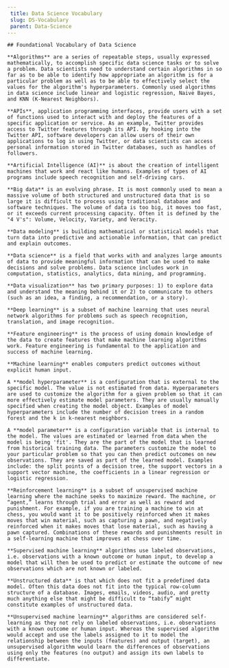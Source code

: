 ```yaml
---
 title: Data Science Vocabulary
 slug: DS-Vocabulary
 parent: Data-Science
---
```

    
    ## Foundational Vocabulary of Data Science
    
    **Algorithms** are a series of repeatable steps, usually expressed mathematically, to accomplish specific data science tasks or to solve a problem. Data scientists need to understand certain algorithms in so far as to be able to identify how appropriate an algorithm is for a particular problem as well as to be able to effectively select the values for the algorithm's hyperparameters. Commonly used algorithms in data science include linear and logistic regression, Naive Bayes, and KNN (K-Nearest Neighbors).
    
    **APIs**, application programming interfaces, provide users with a set of functions used to interact with and deploy the features of a specific application or service. As an example, Twitter provides access to Twitter features through its API. By hooking into the Twitter API, software developers can allow users of their own applications to log in using Twitter, or data scientists can access personal information stored in Twitter databases, such as handles of followers.
    
    **Artificial Intelligence (AI)** is about the creation of intelligent machines that work and react like humans. Examples of types of AI programs include speech recognition and self-driving cars.
    
    **Big data** is an evolving phrase. It is most commonly used to mean a massive volume of both structured and unstructured data that is so large it is difficult to process using traditional database and software techniques. The volume of data is too big, it moves too fast, or it exceeds current processing capacity. Often it is defined by the "4 V's": Volume, Velocity, Variety, and Veracity.
    
    **Data modeling** is building mathematical or statistical models that turn data into predictive and actionable information, that can predict and explain outcomes.
    
    **Data science** is a field that works with and analyzes large amounts of data to provide meaningful information that can be used to make decisions and solve problems. Data science includes work in computation, statistics, analytics, data mining, and programming.
    
    **Data visualization** has two primary purposes: 1) to explore data and understand the meaning behind it or 2) to communicate to others (such as an idea, a finding, a recommendation, or a story).
    
    **Deep learning** is a subset of machine learning that uses neural network algorithms for problems such as speech recognition, translation, and image recognition.
    
    **Feature engineering** is the process of using domain knowledge of the data to create features that make machine learning algorithms work. Feature engineering is fundamental to the application and success of machine learning.
    
    **Machine learning** enables computers predict outcomes without explicit human input.
    
    A **model hyperparameter** is a configuration that is external to the specific model. The value is not estimated from data. Hyperparameters are used to customize the algorithm for a given problem so that it can more effectively estimate model parameters. They are usually manually specified when creating the model object. Examples of model hyperparameters include the number of decision trees in a random forest and the k in k-nearest neighbors.
    
    A **model parameter** is a configuration variable that is internal to the model. The values are estimated or learned from data when the model is being 'fit'. They are the part of the model that is learned from historical training data. The parameters customize the model to your particular problem so that you can then predict outcomes on new observations. They are saved as part of the learned model. Examples include: the split points of a decision tree, the support vectors in a support vector machine, the coefficients in a linear regression or logistic regression.
    
    **Reinforcement learning** is a subset of unsupervised machine learning where the machine seeks to maximize reward. The machine, or “agent,” learns through trial and error as well as reward and punishment. For example, if you are training a machine to win at chess, you would want it to be positively reinforced when it makes moves that win material, such as capturing a pawn, and negatively reinforced when it makes moves that lose material, such as having a pawn captured. Combinations of these rewards and punishments result in a self-learning machine that improves at chess over time.
    
    **Supervised machine learning** algorithms use labeled observations, i.e. observations with a known outcome or human input, to develop a model that will then be used to predict or estimate the outcome of new observations which are not known or labeled.
    
    **Unstructured data** is that which does not fit a predefined data model. Often this data does not fit into the typical row-column structure of a database. Images, emails, videos, audio, and pretty much anything else that might be difficult to “tabify” might constitute examples of unstructured data.
    
    **Unsupervised machine learning** algorithms are considered self-learning as they not rely on labeled observations, i.e. observations with a known outcome or human input. Whereas the supervised algorithm would accept and use the labels assigned to it to model the relationship between the inputs (features) and output (target), an unsupervised algorithm would learn the differences of observations using only the features (no output) and assign its own labels to differentiate.